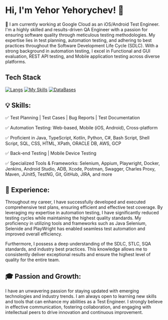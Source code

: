 # Hi, I'm Yehor Yehorychev! 👋

🔭 I am currently working at Google Cloud as an iOS/Android Test Engineer.
I'm a highly skilled and results-driven QA Engineer with a passion for ensuring software quality through meticulous testing methodologies. My expertise lies in test planning, automation testing, and adhering to best practices throughout the Software Development Life Cycle (SDLC). With a strong background in automation testing, I excel in Functional and GUI evaluation, REST API testing, and Mobile application testing across diverse platforms.

## Tech Stack
[![Langs](https://skillicons.dev/icons?i=java,ts,js,cs,py,bash,html,css)](https://skillicons.dev)
[![My Skills](https://skillicons.dev/icons?i=selenium,gherkin,docker,spring,postman,jenkins,androidstudio)](https://skillicons.dev)
[![DataBases](https://skillicons.dev/icons?i=mysql,sqlite,apple,linux,windows,aws,gcp,git)](https://skillicons.dev)

## 💡 Skills:

✅ Test Planning | Test Cases | Bug Reports | Test Documentation

✅ Automation Testing: Web-based, Mobile (iOS, Android), Cross-platform

✅ Proficient in Java, TypeScript, Kotlin, Python, C#, Bash Script, Shell Script, SQL, CSS, HTML, XPath, ORACLE DB, AWS, GCP

✅ Back-end Testing | Mobile Device Testing

✅ Specialized Tools & Frameworks: Selenium, Appium, Playwright, Docker, Jenkins, Android Studio, ADB, Xcode, Postman, Swagger, Charles Proxy, Maven, JUnit5, TestNG, Git, GitHub, JIRA, and more

## 💼 Experience:

Throughout my career, I have successfully developed and executed comprehensive test plans, ensuring efficient and effective test coverage. By leveraging my expertise in automation testing, I have significantly reduced testing cycles while maintaining the highest quality standards. My proficiency in utilizing tools and frameworks such as Java Selenium, Selenide and PlayWright has enabled seamless test automation and improved overall efficiency.

Furthermore, I possess a deep understanding of the SDLC, STLC, SQA standards, and industry best practices. This knowledge allows me to consistently deliver exceptional results and ensure the highest level of quality for the entire team.

## 🎓 Passion and Growth:

I have an unwavering passion for staying updated with emerging technologies and industry trends. I am always open to learning new skills and tools that can enhance my abilities as a Test Engineer. I strongly believe in effective communication, fostering collaboration, and engaging with intellectual peers to drive innovation and continuous improvement.
